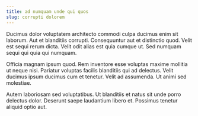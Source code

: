 ```yaml
---
title: ad numquam unde qui quos
slug: corrupti dolorem
---
```


Ducimus dolor voluptatem architecto commodi culpa ducimus enim sit laborum. Aut et blanditiis corrupti. Consequuntur aut et distinctio quod. Velit est sequi rerum dicta. Velit odit alias est quia cumque ut. Sed numquam sequi qui quia qui numquam.

Officia magnam ipsum quod. Rem inventore esse voluptas maxime mollitia ut neque nisi. Pariatur voluptas facilis blanditiis qui ad delectus. Velit ducimus ipsum ducimus cum et tenetur. Velit ad assumenda. Ut animi sed molestiae.

Autem laboriosam sed voluptatibus. Ut blanditiis et natus sit unde porro delectus dolor. Deserunt saepe laudantium libero et. Possimus tenetur aliquid optio aut.
